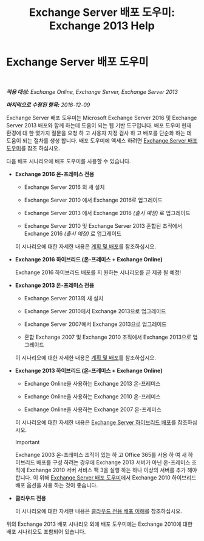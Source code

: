 ﻿---
title: 'Exchange Server 배포 도우미: Exchange 2013 Help'
TOCTitle: Exchange Server 배포 도우미
ms:assetid: 95f493d3-2c4f-48f3-a120-d4aadc448402
ms:mtpsurl: https://technet.microsoft.com/ko-kr/library/JJ218681(v=EXCHG.150)
ms:contentKeyID: 50483718
ms.date: 05/22/2018
mtps_version: v=EXCHG.150
ms.translationtype: MT
---

# Exchange Server 배포 도우미

 

_**적용 대상:** Exchange Online, Exchange Server, Exchange Server 2013_

_**마지막으로 수정된 항목:** 2016-12-09_

Exchange Server 배포 도우미는 Microsoft Exchange Server 2016 및 Exchange Server 2013 배포와 함께 하는데 도움이 되는 웹 기반 도구입니다. 배포 도우미 현재 환경에 대 한 몇가지 질문을 요청 하 고 사용자 지정 검사 하 고 배포를 단순화 하는 데 도움이 되는 절차를 생성 합니다. 배포 도우미에 액세스 하려면 [Exchange Server 배포 도우미](https://go.microsoft.com/fwlink/p/?linkid=277105)를 참조 하십시오.

다음 배포 시나리오에 배포 도우미를 사용할 수 있습니다.

  - **Exchange 2016 온-프레미스 전용**
    
      - Exchange Server 2016 의 새 설치
    
      - Exchange Server 2010 에서 Exchange 2016로 업그레이드
    
      - Exchange Server 2013 에서 Exchange 2016 *(출시 예정)* 로 업그레이드
    
      - Exchange Server 2010 및 Exchange Server 2013 혼합된 조직에서 Exchange 2016 *(출시 예정)* 로 업그레이드
    
    이 시나리오에 대한 자세한 내용은 [계획 및 배포](planning-and-deployment-for-exchange-2013-installation-instructions.md)를 참조하십시오.

  - **Exchange 2016 하이브리드 (온-프레미스 + Exchange Online)**
    
    Exchange 2016 하이브리드 배포를 지 원하는 시나리오를 곧 제공 될 예정\!

  - **Exchange 2013 온-프레미스 전용**
    
      - Exchange Server 2013의 새 설치
    
      - Exchange Server 2010에서 Exchange 2013으로 업그레이드
    
      - Exchange Server 2007에서 Exchange 2013으로 업그레이드
    
      - 혼합 Exchange 2007 및 Exchange 2010 조직에서 Exchange 2013으로 업그레이드
    
    이 시나리오에 대한 자세한 내용은 [계획 및 배포](planning-and-deployment-for-exchange-2013-installation-instructions.md)를 참조하십시오.

  - **Exchange 2013 하이브리드 (온-프레미스 + Exchange Online)**
    
      - Exchange Online을 사용하는 Exchange 2013 온-프레미스
    
      - Exchange Online을 사용하는 Exchange 2010 온-프레미스
    
      - Exchange Online을 사용하는 Exchange 2007 온-프레미스
    
    이 시나리오에 대한 자세한 내용은 [Exchange Server 하이브리드 배포](https://technet.microsoft.com/ko-kr/library/jj200581\(v=exchg.150\))를 참조하십시오.
    

    > [!IMPORTANT]
    > Exchange 2003 온-프레미스 조직이 있는 하 고 Office 365를 사용 하 여 새 하이브리드 배포를 구성 하려는 경우에 Exchange 2013 서버가 아닌 온-프레미스 조직에 Exchange 2010 서버 서비스 팩 3을 실행 하는 하나 이상의 서버를 추가 해야 합니다. 이 위해 <A href="https://technet.microsoft.com/en-us/exdeploy2010">Exchange Server 배포 도우미</A>에서 Exchange 2010 하이브리드 배포 옵션을 사용 하는 것이 좋습니다.



  - **클라우드 전용**
    
    이 시나리오에 대한 자세한 내용은 [클라우드 전용 배포 이해](https://technet.microsoft.com/ko-kr/library/jj938005\(v=exchg.150\))를 참조하십시오.

위의 Exchange 2013 배포 시나리오 외에 배포 도우미에는 Exchange 2010에 대한 배포 시나리오도 포함되어 있습니다.

